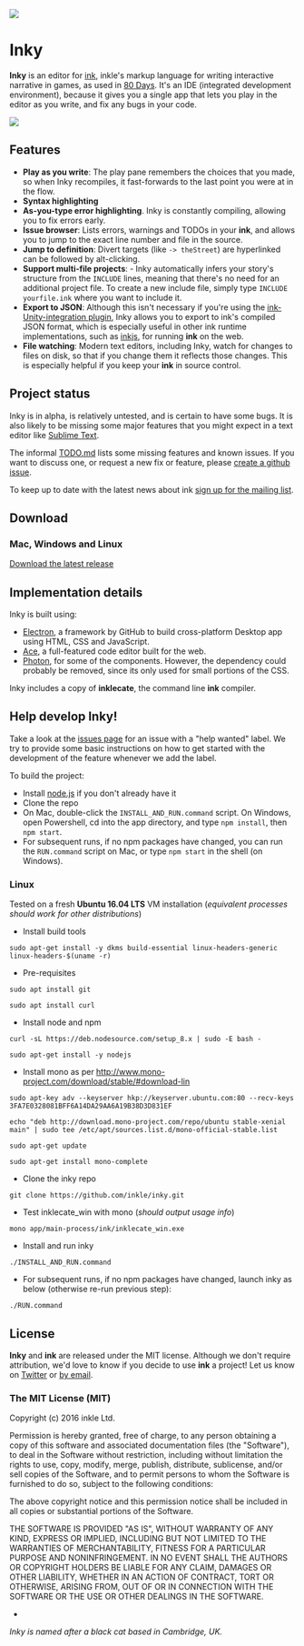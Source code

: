 ![](resources/icon-small.jpg)

# Inky

**Inky** is an editor for [ink](http://www.inklestudios.com/ink), inkle's markup language for writing interactive narrative in games, as used in [80 Days](http://www.inklestudios.com/80days). It's an IDE (integrated development environment), because it gives you a single app that lets you play in the editor as you write, and fix any bugs in your code.

![](resources/screenshot.gif)

## Features

- **Play as you write**: The play pane remembers the choices that you made, so when Inky recompiles, it fast-forwards to the last point you were at in the flow.
- **Syntax highlighting**
- **As-you-type error highlighting**. Inky is constantly compiling, allowing you to fix errors early.
- **Issue browser**: Lists errors, warnings and TODOs in your **ink**,  and allows you to jump to the exact line number and file in the source.
- **Jump to definition**: Divert targets (like `-> theStreet`) are hyperlinked can be followed by alt-clicking.
- **Support multi-file projects**: - Inky automatically infers your story's structure from the `INCLUDE` lines, meaning that there's no need for an additional project file. To create a new include file, simply type `INCLUDE yourfile.ink` where you want to include it.
- **Export to JSON**: Although this isn't necessary if you're using the [ink-Unity-integration plugin](https://www.assetstore.unity3d.com/en/#!/content/60055), Inky allows you to export to ink's compiled JSON format, which is especially useful in other ink runtime implementations, such as [inkjs](https://github.com/y-lohse/inkjs), for running **ink** on the web.
- **File watching**: Modern text editors, including Inky, watch for changes to files on disk, so that if you change them it reflects those changes. This is especially helpful if you keep your **ink** in source control.

## Project status

Inky is in alpha, is relatively untested, and is certain to have some bugs. It is also likely to be missing some major features that you might expect in a text editor like [Sublime Text](https://www.sublimetext.com/).

The informal [TODO.md](TODO.md) lists some missing features and known issues. If you want to discuss one, or request a new fix or feature, please [create a github issue](http://www.github.com/inkle/inky/issues).

To keep up to date with the latest news about ink [sign up for the mailing list](http://www.inklestudios.com/ink#signup).

## Download

### Mac, Windows and Linux

[Download the latest release](http://www.github.com/inkle/inky/releases/latest)

## Implementation details

Inky is built using:

* [Electron](http://electron.atom.io/), a framework by GitHub to build cross-platform Desktop app using HTML, CSS and JavaScript.
* [Ace](https://ace.c9.io/#nav=about), a full-featured code editor built for the web.
* [Photon](http://photonkit.com/), for some of the components. However, the dependency could probably be removed, since its only used for small portions of the CSS.

Inky includes a copy of **inklecate**, the command line **ink** compiler.

## Help develop Inky!

Take a look at the [issues page](https://github.com/inkle/inky/issues) for an issue with a "help wanted" label. We try to provide some basic instructions on how to get started with the development of the feature whenever we add the label.

To build the project:

* Install [node.js](https://nodejs.org/en/) if you don't already have it
* Clone the repo
* On Mac, double-click the `INSTALL_AND_RUN.command` script. On Windows, open Powershell, cd into the app directory, and type `npm install`, then `npm start`.
* For subsequent runs, if no npm packages have changed, you can run the `RUN.command` script on Mac, or type `npm start` in the shell (on Windows).

### Linux

Tested on a fresh **Ubuntu 16.04 LTS** VM installation (_equivalent processes should work for other distributions_)

* Install build tools

`sudo apt-get install -y dkms build-essential linux-headers-generic linux-headers-$(uname -r)`

* Pre-requisites

`sudo apt install git`

`sudo apt install curl`

* Install node and npm

`curl -sL https://deb.nodesource.com/setup_8.x | sudo -E bash -`

`sudo apt-get install -y nodejs`

* Install mono as per http://www.mono-project.com/download/stable/#download-lin

`sudo apt-key adv --keyserver hkp://keyserver.ubuntu.com:80 --recv-keys 3FA7E0328081BFF6A14DA29AA6A19B38D3D831EF`

`echo "deb http://download.mono-project.com/repo/ubuntu stable-xenial main" | sudo tee /etc/apt/sources.list.d/mono-official-stable.list`

`sudo apt-get update`

`sudo apt-get install mono-complete`

* Clone the inky repo

`git clone https://github.com/inkle/inky.git`

* Test inklecate_win with mono (_should output usage info_)

`mono app/main-process/ink/inklecate_win.exe`

* Install and run inky

`./INSTALL_AND_RUN.command`

* For subsequent runs, if no npm packages have changed, launch inky as below (otherwise re-run previous step):

`./RUN.command`

## License

**Inky** and **ink** are released under the MIT license. Although we don't require attribution, we'd love to know if you decide to use **ink** a project! Let us know on [Twitter](http://www.twitter.com/inkleStudios) or [by email](mailto:info@inklestudios.com).

### The MIT License (MIT)
Copyright (c) 2016 inkle Ltd.

Permission is hereby granted, free of charge, to any person obtaining a copy of this software and associated documentation files (the "Software"), to deal in the Software without restriction, including without limitation the rights to use, copy, modify, merge, publish, distribute, sublicense, and/or sell copies of the Software, and to permit persons to whom the Software is furnished to do so, subject to the following conditions:

The above copyright notice and this permission notice shall be included in all copies or substantial portions of the Software.

THE SOFTWARE IS PROVIDED "AS IS", WITHOUT WARRANTY OF ANY KIND, EXPRESS OR IMPLIED, INCLUDING BUT NOT LIMITED TO THE WARRANTIES OF MERCHANTABILITY, FITNESS FOR A PARTICULAR PURPOSE AND NONINFRINGEMENT. IN NO EVENT SHALL THE AUTHORS OR COPYRIGHT HOLDERS BE LIABLE FOR ANY CLAIM, DAMAGES OR OTHER LIABILITY, WHETHER IN AN ACTION OF CONTRACT, TORT OR OTHERWISE, ARISING FROM, OUT OF OR IN CONNECTION WITH THE SOFTWARE OR THE USE OR OTHER DEALINGS IN THE SOFTWARE.

-

*Inky is named after a black cat based in Cambridge, UK.*
